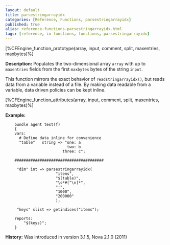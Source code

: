```yaml
---
layout: default
title: parsestringarrayidx
categories: [Reference, Functions, parsestringarrayidx]
published: true
alias: reference-functions-parsestringarrayidx.html
tags: [reference, io functions, functions, parsestringarrayidx]
---
```


[%CFEngine_function_prototype(array, input, comment, split, maxentries, maxbytes)%]

**Description:** Populates the two-dimensional array `array` with up to 
`maxentries` fields from the first `maxbytes` bytes of the string `input`.

This function mirrors the exact behavior of `readstringarrayidx()`, but
reads data from a variable instead of a file. By making data readable from a variable, data driven policies can be kept inline.

[%CFEngine_function_attributes(array, input, comment, split, maxentries, maxbytes)%]

**Example:**

```cf3
    bundle agent test(f) 
    {
    vars:
      # Define data inline for convenience
      "table"   string => "one: a
                           two: b
                         three: c";

    #######################################

     "dim" int => parsestringarrayidx(
                      "items",
                      "$(table)",
                      "\s*#[^\n]*",
                      ":",
                      "1000",
                      "200000"
                      );

     "keys" slist => getindices("items");

    reports:
        "$(keys)";
    }
```

**History:** Was introduced in version 3.1.5, Nova 2.1.0 (2011)
